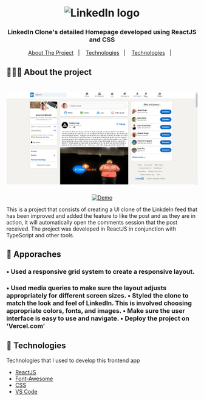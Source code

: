 <h1 align="center">
	<img alt="LinkedIn logo" src="https://upload.wikimedia.org/wikipedia/commons/f/f8/LinkedIn_icon_circle.svg" height="150px" width="150px" />
</h1>

<h3 align="center">
  LinkedIn Clone's detailed Homepage developed using ReactJS and CSS
</h3>


<p align="center">
  <a href="#-about-the-project">About The Project</a>&nbsp;&nbsp;&nbsp;|&nbsp;&nbsp;&nbsp;
  <a href="#-technologies">Technologies</a>&nbsp;&nbsp;&nbsp;|&nbsp;&nbsp;&nbsp;
	<a href="#-apporaches">Technologies</a>&nbsp;&nbsp;&nbsp;|&nbsp;&nbsp;&nbsp;
</p>

## 👨🏻‍💻 About the project

<h1 align="center">
	<img alt="Project Screenshot" src="https://github.com/animeshmandal4400/totalitycorp-frontend-challenge/blob/main/src/assets/Screenshot.png" />
</h1>

<p align="center">
  <a href="https://totalitycorp-frontend-challenge-seven.vercel.app/"><img alt="Demo" src="https://www.google.com/url?sa=i&url=https%3A%2F%2Fkarmanivero.us%2Fblog%2Fvercel-preview-branch-weirdness%2F&psig=AOvVaw0JS2LwBJehs13hQdKeRNNZ&ust=1666531736723000&source=images&cd=vfe&ved=0CA0QjRxqFwoTCJCIjdP48_oCFQAAAAAdAAAAABAK" target="_blank"></img></a>

<p>This is a project that consists of creating a UI clone of the LinkdeIn feed that has been improved and added the feature to like the post and as they are in action, it will automatically open the comments session that the post received. The project was developed in ReactJS in conjunction with TypeScript and other tools.</p>

## 🚚 Apporaches

<h3>• Used a responsive grid system to create a responsive layout. <h3/>
• Used media queries to make sure the layout adjusts appropriately for different screen sizes.
• Styled the clone to match the look and feel of LinkedIn. This is involved choosing appropriate colors, fonts, and images.
• Make sure the user interface is easy to use and navigate.
• Deploy the project on 'Vercel.com'

## 🚀 Technologies

Technologies that I used to develop this frontend app

- [ReactJS](https://nodejs.org/en)
- [Font-Awesome](https://fontawesome.com/)
- [CSS](https://developer.mozilla.org/en-US/docs/Web/CSS)
- [VS Code](https://code.visualstudio.com)

